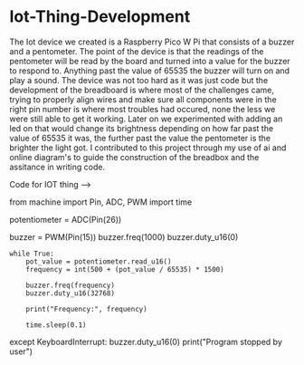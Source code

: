 # Iot-Thing-Development

The Iot device we created is a Raspberry Pico W Pi that consists of a buzzer and a pentometer. The
point of the device is that the readings of the pentometer will be read by the board and turned
into a value for the buzzer to respond to. Anything past the value of 65535 the buzzer will turn on 
and play a sound. The device was not too hard as it was just code but the development of the 
breadboard is where most of the challenges came, trying to properly align wires and make sure
all components were in the right pin number is where most troubles had occured, none the less 
we were still able to get it working. Later on we experimented with adding an led on that would
change its brightness depending on how far past the value of 65535 it was, the further past the
value the pentometer is the brighter the light got. I contributed to this project through my 
use of ai and online diagram's to guide the construction of the breadbox and the assitance in 
writing code.


Code for IOT thing -->

from machine import Pin, ADC, PWM
import time

potentiometer = ADC(Pin(26))

buzzer = PWM(Pin(15))
buzzer.freq(1000) 
buzzer.duty_u16(0)

    while True:
        pot_value = potentiometer.read_u16()
        frequency = int(500 + (pot_value / 65535) * 1500)
        
        buzzer.freq(frequency)
        buzzer.duty_u16(32768)

        print("Frequency:", frequency)

        time.sleep(0.1)

except KeyboardInterrupt:
    buzzer.duty_u16(0)
    print("Program stopped by user")
